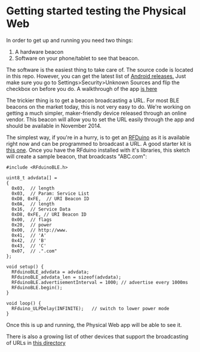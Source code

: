 # Getting started testing the Physical Web

In order to get up and running you need two things:

1. A hardware beacon
2. Software on your phone/tablet to see that beacon.

The software is the easiest thing to take care of. The source code is located in this repo. However, you can get the latest list of [Android releases.](https://github.com/google/physical-web/releases) Just make sure you go to Settings>Security>Unknown Sources and flip the checkbox on before you do. A walkthrough of the app [is here](http://github.com/google/physical-web/blob/master/documentation/android_client_walkthrough.md)

The trickier thing is to get a beacon broadcasting a URL. For most BLE beacons on the market today, this is not very easy to do. We're working on getting a much simpler, maker-friendly device released through an online vendor. This beacon will allow you to set the URL easily through the app and should be available in November 2014.

The simplest way, if you're in a hurry, is to get an [RFDuino](http://www.rfduino.com/) as it is available right now and can be programmed to broadcast a URL.  A good starter kit is [this one](http://www.rfduino.com/product/rfd90101-rfduino-2pc-dev-kit/). Once you have the RFduino installed with it's libraries, this  sketch will create a sample beacon, that broadcasts "ABC.com":

    #include <RFduinoBLE.h>

	uint8_t advdata[] =
	{
	  0x03,  // length
	  0x03,  // Param: Service List
	  0xD8, 0xFE,  // URI Beacon ID
	  0x0A,  // length
	  0x16,  // Service Data
	  0xD8, 0xFE, // URI Beacon ID
	  0x00,  // flags
	  0x20,  // power
	  0x00,  // http://www.
	  0x41,  // 'A'
	  0x42,  // 'B'
	  0x43,  // 'C'
	  0x07,  // .".com"
	};

	void setup() {
	  RFduinoBLE_advdata = advdata;
	  RFduinoBLE_advdata_len = sizeof(advdata);
	  RFduinoBLE.advertisementInterval = 1000; // advertise every 1000ms
	  RFduinoBLE.begin();
	}

	void loop() {
	  RFduino_ULPDelay(INFINITE);   // switch to lower power mode
	}

Once this is up and running, the Physical Web app will be able to see it.

There is also a growing list of other devices that support the broadcasting of URLs in [this directory](https://github.com/google/physical-web/tree/master/firmware)
